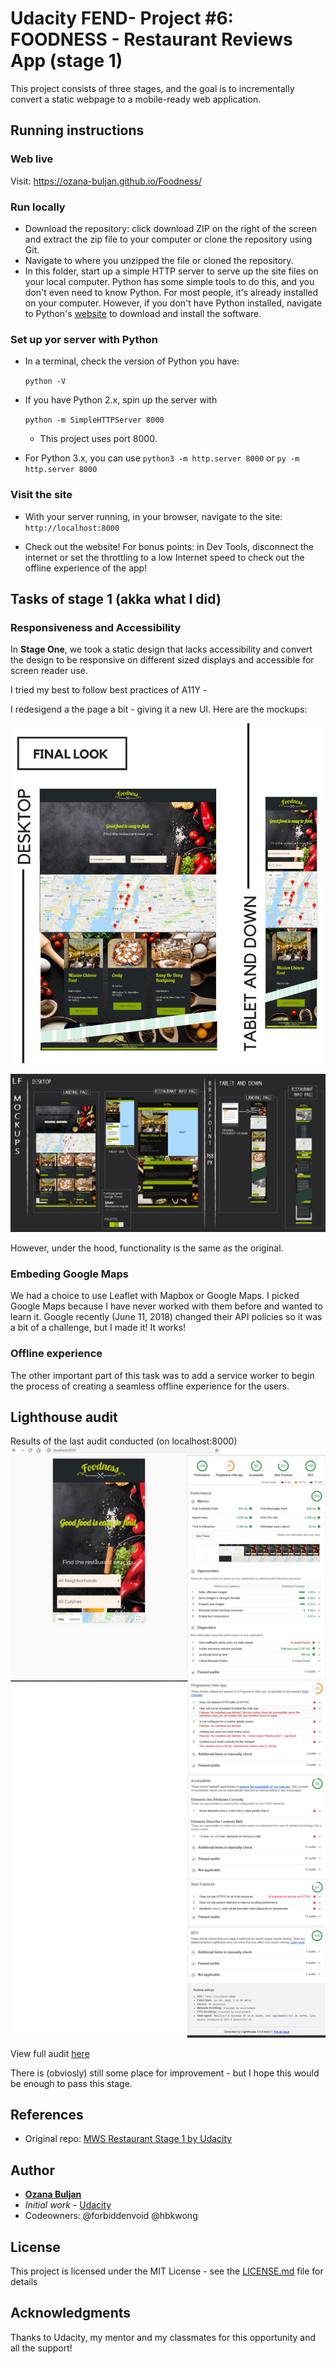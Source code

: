 # Udacity FEND- Project #6:  FOODNESS - Restaurant Reviews App (stage 1)

This project consists of three stages, and the goal is to incrementally convert a static webpage to a mobile-ready web application.


## Running instructions

### Web live
Visit: https://ozana-buljan.github.io/Foodness/

### Run locally
*   Download the repository: click download ZIP on the right of the screen and extract the zip file to your computer or clone the repository using Git.
*   Navigate to where you unzipped the file or cloned the repository.
*  In this folder, start up a simple HTTP server to serve up the site files on your local computer. Python has some simple tools to do this, and you don't even need to know Python. For most people, it's already installed on your computer. However, if you don't have Python installed, navigate to Python's [website](https://www.python.org/) to download and install the software.


### Set up yor server with Python
* In a terminal, check the version of Python you have:

    ```python -V```

* If you have Python 2.x, spin up the server with

    ```python -m SimpleHTTPServer 8000```

    - This project uses port 8000.


* For Python 3.x, you can use
    ```python3 -m http.server 8000```
    or
    ```py -m http.server 8000```

### Visit the site
* With your server running, in your browser, navigate to the site: `http://localhost:8000`

* Check out the website! For bonus points: in Dev Tools,  disconnect the internet or set the throttling to a low Internet speed to check out the offline experience of the app!


## Tasks of stage 1 (akka what I did)

### Responsiveness and Accessibility
In **Stage One**, we took a static design that lacks accessibility and convert the design to be responsive on different sized displays and accessible for screen reader use.

I tried my best to follow best practices of A11Y - 

I redesigend a the page a bit - giving it a new UI. Here are the mockups:

![Foodness UI](https://github.com/ozana-buljan/Foodness/blob/master/img/Foodness-design--final.jpg)

![Foodness Mockups](https://github.com/ozana-buljan/Foodness/blob/master/img/Foodness---lf-mockups.png)

However, under the hood, functionality is the same as the original.

### Embeding Google Maps

We had a choice to use Leaflet with Mapbox or Google Maps. I picked Google Maps because I have never worked with them before and wanted to learn it.  Google recently (June 11, 2018) changed their API policies so it was a bit of a challenge, but I made it! It works!

### Offline experience
The other important part of this task was to add a service worker to begin the process of creating a seamless offline experience for the users.

## Lighthouse audit
Results of the last audit conducted (on localhost:8000)
![Audit](https://github.com/ozana-buljan/Foodness/blob/master/img/2018-06-28-19-45-Lighthouse-Audit.jpg)


View full audit [here](https://github.com/ozana-buljan/Foodness/blob/master/Lighthouse%20Audit%20Report%20for%20the%20project8000-20180628T193509.json)

There is (obviosly) still some place for improvement - but I hope this would be enough to pass this stage.

## References
*   Original repo: [MWS Restaurant Stage 1 by Udacity](https://github.com/udacity/mws-restaurant-stage-1)

## Author
* [**Ozana Buljan**](https://github.com/ozana-buljan)
* *Initial work* - [Udacity](https://github.com/udacity/mws-restaurant-stage-1)
* Codeowners: @forbiddenvoid @hbkwong

## License
This project is licensed under the MIT License - see the [LICENSE.md](LICENSE.md) file for details

## Acknowledgments
Thanks to Udacity, my mentor and my classmates for this opportunity and all the support!
